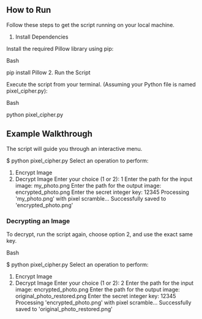 ## How to Run
Follow these steps to get the script running on your local machine.

1. Install Dependencies

Install the required Pillow library using pip:

Bash

pip install Pillow
2. Run the Script

Execute the script from your terminal. (Assuming your Python file is named pixel_cipher.py):

Bash

python pixel_cipher.py
## Example Walkthrough
The script will guide you through an interactive menu.

$ python pixel_cipher.py
Select an operation to perform:
1. Encrypt Image
2. Decrypt Image
Enter your choice (1 or 2): 1
Enter the path for the input image: my_photo.png
Enter the path for the output image: encrypted_photo.png
Enter the secret integer key: 12345
Processing 'my_photo.png' with pixel scramble...
Successfully saved to 'encrypted_photo.png'


### Decrypting an Image
To decrypt, run the script again, choose option 2, and use the exact same key.

Bash

$ python pixel_cipher.py
Select an operation to perform:
1. Encrypt Image
2. Decrypt Image
Enter your choice (1 or 2): 2
Enter the path for the input image: encrypted_photo.png
Enter the path for the output image: original_photo_restored.png
Enter the secret integer key: 12345
Processing 'encrypted_photo.png' with pixel scramble...
Successfully saved to 'original_photo_restored.png'

